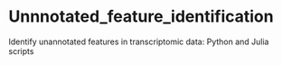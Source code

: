 # Unnnotated_feature_identification
Identify unannotated features in transcriptomic data: Python and Julia scripts 
